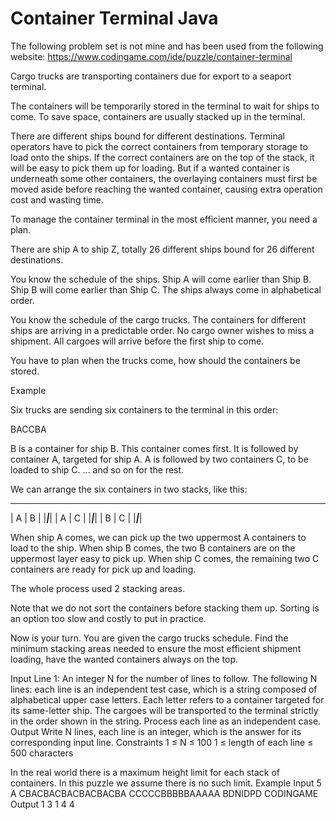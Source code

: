 # Container Terminal Java
The following problem set is not mine and has been used from the following website: https://www.codingame.com/ide/puzzle/container-terminal

Cargo trucks are transporting containers due for export to a seaport terminal.

The containers will be temporarily stored in the terminal to wait for ships to come. To save space, containers are usually stacked up in the terminal.

There are different ships bound for different destinations. Terminal operators have to pick the correct containers from temporary storage to load onto the ships. If the correct containers are on the top of the stack, it will be easy to pick them up for loading. But if a wanted container is underneath some other containers, the overlaying containers must first be moved aside before reaching the wanted container, causing extra operation cost and wasting time.

To manage the container terminal in the most efficient manner, you need a plan.

There are ship A to ship Z, totally 26 different ships bound for 26 different destinations.

You know the schedule of the ships. Ship A will come earlier than Ship B. Ship B will come earlier than Ship C. The ships always come in alphabetical order.

You know the schedule of the cargo trucks. The containers for different ships are arriving in a predictable order. No cargo owner wishes to miss a shipment. All cargoes will arrive before the first ship to come.

You have to plan when the trucks come, how should the containers be stored.

Example

Six trucks are sending six containers to the terminal in this order:

BACCBA

B is a container for ship B. This container comes first.
It is followed by container A, targeted for ship A.
A is followed by two containers C, to be loaded to ship C.
... and so on for the rest.

We can arrange the six containers in two stacks, like this:
 ___ ___
| A | B |
|___|___|
| A | C |
|___|___|
| B | C |
|___|___|

When ship A comes, we can pick up the two uppermost A containers to load to the ship.
When ship B comes, the two B containers are on the uppermost layer easy to pick up.
When ship C comes, the remaining two C containers are ready for pick up and loading.

The whole process used 2 stacking areas.

Note that we do not sort the containers before stacking them up. Sorting is an option too slow and costly to put in practice.

Now is your turn. You are given the cargo trucks schedule. Find the minimum stacking areas needed to ensure the most efficient shipment loading, have the wanted containers always on the top.

Input
Line 1: An integer N for the number of lines to follow.
The following N lines: each line is an independent test case, which is a string composed of alphabetical upper case letters. Each letter refers to a container targeted for its same-letter ship. The cargoes will be transported to the terminal strictly in the order shown in the string. Process each line as an independent case.
Output
Write N lines, each line is an integer, which is the answer for its corresponding input line.
Constraints
1 ≤ N ≤ 100
1 ≤ length of each line ≤ 500 characters

In the real world there is a maximum height limit for each stack of containers. In this puzzle we assume there is no such limit.
Example
Input
5
A
CBACBACBACBACBACBA
CCCCCBBBBBAAAAA
BDNIDPD
CODINGAME
Output
1
3
1
4
4
